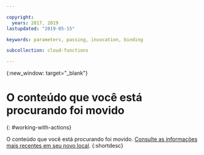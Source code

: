```yaml
---

copyright:
  years: 2017, 2019
lastupdated: "2019-05-15"

keywords: parameters, passing, invocation, binding

subcollection: cloud-functions

---
```


{:new_window: target="_blank"}
# O conteúdo que você está procurando foi movido
{: #working-with-actions}

O conteúdo que você está procurando foi movido. [Consulte as informações mais recentes em seu novo local](/docs/openwhisk?topic=cloud-functions-actions#actions_params).
{:shortdesc}
